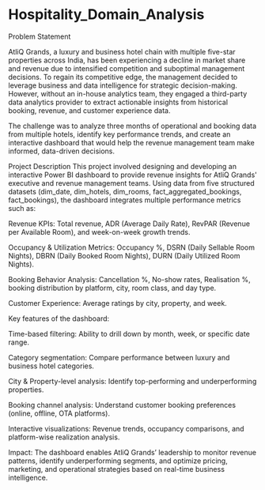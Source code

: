 # Hospitality_Domain_Analysis

Problem Statement

AtliQ Grands, a luxury and business hotel chain with multiple five-star properties across India, has been experiencing a decline in market share and revenue due to intensified competition and suboptimal management decisions. To regain its competitive edge, the management decided to leverage business and data intelligence for strategic decision-making. However, without an in-house analytics team, they engaged a third-party data analytics provider to extract actionable insights from historical booking, revenue, and customer experience data.

The challenge was to analyze three months of operational and booking data from multiple hotels, identify key performance trends, and create an interactive dashboard that would help the revenue management team make informed, data-driven decisions.

Project Description
This project involved designing and developing an interactive Power BI dashboard to provide revenue insights for AtliQ Grands' executive and revenue management teams. Using data from five structured datasets (dim_date, dim_hotels, dim_rooms, fact_aggregated_bookings, fact_bookings), the dashboard integrates multiple performance metrics such as:

Revenue KPIs: Total revenue, ADR (Average Daily Rate), RevPAR (Revenue per Available Room), and week-on-week growth trends.

Occupancy & Utilization Metrics: Occupancy %, DSRN (Daily Sellable Room Nights), DBRN (Daily Booked Room Nights), DURN (Daily Utilized Room Nights).

Booking Behavior Analysis: Cancellation %, No-show rates, Realisation %, booking distribution by platform, city, room class, and day type.

Customer Experience: Average ratings by city, property, and week.

Key features of the dashboard:

Time-based filtering: Ability to drill down by month, week, or specific date range.

Category segmentation: Compare performance between luxury and business hotel categories.

City & Property-level analysis: Identify top-performing and underperforming properties.

Booking channel analysis: Understand customer booking preferences (online, offline, OTA platforms).

Interactive visualizations: Revenue trends, occupancy comparisons, and platform-wise realization analysis.

Impact:
The dashboard enables AtliQ Grands’ leadership to monitor revenue patterns, identify underperforming segments, and optimize pricing, marketing, and operational strategies based on real-time business intelligence.
